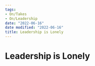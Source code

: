 ```yaml
---
tags:
- On/Takes
- On/Leadership
date: "2022-06-16"
date modified: "2022-06-16"
title: Leadership is Lonely
---
```


# Leadership is Lonely
